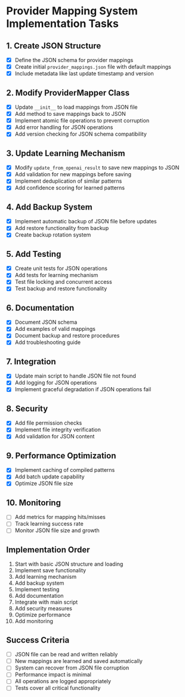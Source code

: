 # Provider Mapping System Implementation Tasks

## 1. Create JSON Structure
- [x] Define the JSON schema for provider mappings
- [x] Create initial `provider_mappings.json` file with default mappings
- [x] Include metadata like last update timestamp and version

## 2. Modify ProviderMapper Class
- [x] Update `__init__` to load mappings from JSON file
- [x] Add method to save mappings back to JSON
- [x] Implement atomic file operations to prevent corruption
- [x] Add error handling for JSON operations
- [x] Add version checking for JSON schema compatibility

## 3. Update Learning Mechanism
- [x] Modify `update_from_openai_result` to save new mappings to JSON
- [x] Add validation for new mappings before saving
- [x] Implement deduplication of similar patterns
- [x] Add confidence scoring for learned patterns

## 4. Add Backup System
- [x] Implement automatic backup of JSON file before updates
- [x] Add restore functionality from backup
- [x] Create backup rotation system

## 5. Add Testing
- [x] Create unit tests for JSON operations
- [x] Add tests for learning mechanism
- [x] Test file locking and concurrent access
- [x] Test backup and restore functionality

## 6. Documentation
- [x] Document JSON schema
- [x] Add examples of valid mappings
- [x] Document backup and restore procedures
- [x] Add troubleshooting guide

## 7. Integration
- [x] Update main script to handle JSON file not found
- [x] Add logging for JSON operations
- [x] Implement graceful degradation if JSON operations fail

## 8. Security
- [x] Add file permission checks
- [x] Implement file integrity verification
- [x] Add validation for JSON content

## 9. Performance Optimization
- [x] Implement caching of compiled patterns
- [x] Add batch update capability
- [x] Optimize JSON file size

## 10. Monitoring
- [ ] Add metrics for mapping hits/misses
- [ ] Track learning success rate
- [ ] Monitor JSON file size and growth

## Implementation Order
1. Start with basic JSON structure and loading
2. Implement save functionality
3. Add learning mechanism
4. Add backup system
5. Implement testing
6. Add documentation
7. Integrate with main script
8. Add security measures
9. Optimize performance
10. Add monitoring

## Success Criteria
- [ ] JSON file can be read and written reliably
- [ ] New mappings are learned and saved automatically
- [ ] System can recover from JSON file corruption
- [ ] Performance impact is minimal
- [ ] All operations are logged appropriately
- [ ] Tests cover all critical functionality 